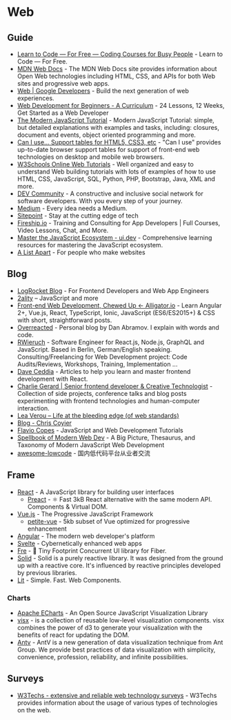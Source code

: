 # Web

## Guide

- [Learn to Code — For Free — Coding Courses for Busy People](https://www.freecodecamp.org) - Learn to Code — For Free.
- [MDN Web Docs](https://developer.mozilla.org) - The MDN Web Docs site provides information about Open Web technologies including HTML, CSS, and APIs for both Web sites and progressive web apps.
- [Web | Google Developers](https://developers.google.com/web) - Build the next generation of web experiences.
- [Web Development for Beginners - A Curriculum](https://github.com/microsoft/Web-Dev-For-Beginners) - 24 Lessons, 12 Weeks, Get Started as a Web Developer
- [The Modern JavaScript Tutorial](https://javascript.info/) - Modern JavaScript Tutorial: simple, but detailed explanations with examples and tasks, including: closures, document and events, object oriented programming and more.
- [Can I use... Support tables for HTML5, CSS3, etc](https://caniuse.com) - "Can I use" provides up-to-date browser support tables for support of front-end web technologies on desktop and mobile web browsers.
- [W3Schools Online Web Tutorials](https://www.w3schools.com) - Well organized and easy to understand Web building tutorials with lots of examples of how to use HTML, CSS, JavaScript, SQL, Python, PHP, Bootstrap, Java, XML and more.
- [DEV Community](https://dev.to) - A constructive and inclusive social network for software developers. With you every step of your journey.
- [Medium](https://medium.com) - Every idea needs a Medium.
- [Sitepoint](https://www.sitepoint.com) - Stay at the cutting edge of tech
- [Fireship.io](https://fireship.io) - Training and Consulting for App Developers | Full Courses, Video Lessons, Chat, and More.
- [Master the JavaScript Ecosystem - ui.dev](https://ui.dev) - Comprehensive learning resources for mastering the JavaScript ecosystem.
- [A List Apart](https://alistapart.com/) - For people who make websites

## Blog

- [LogRocket Blog](https://blog.logrocket.com/) - For Frontend Developers and Web App Engineers
- [2ality](https://2ality.com) – JavaScript and more
- [Front-end Web Development, Chewed Up ← Alligator.io](https://alligator.io) - Learn Angular 2+, Vue.js, React, TypeScript, Ionic, JavaScript (ES6/ES2015+) & CSS with short, straightforward posts.
- [Overreacted](https://overreacted.io) - Personal blog by Dan Abramov. I explain with words and code.
- [RWieruch](https://www.robinwieruch.de) - Software Engineer for React.js, Node.js, GraphQL and JavaScript. Based in Berlin, German/English speaking. Consulting/Freelancing for Web Development project: Code Audits/Reviews, Workshops, Training, Implementation ...
- [Dave Ceddia](https://daveceddia.com) - Articles to help you learn and master frontend development with React.
- [Charlie Gerard | Senior frontend developer & Creative Technologist](https://charliegerard.dev) - Collection of side projects, conference talks and blog posts experimenting with frontend technologies and human-computer interaction.
- [Lea Verou – Life at the bleeding edge (of web standards)](https://lea.verou.me/)
- [Blog - Chris Coyier](https://chriscoyier.net/)
- [Flavio Copes](https://flaviocopes.com/) - JavaScript and Web Development Tutorials
- [Spellbook of Modern Web Dev](https://github.com/dexteryy/spellbook-of-modern-webdev) - A Big Picture, Thesaurus, and Taxonomy of Modern JavaScript Web Development
- [awesome-lowcode](https://github.com/taowen/awesome-lowcode) - 国内低代码平台从业者交流

## Frame

- [React](https://reactjs.org) - A JavaScript library for building user interfaces
  - [Preact](https://github.com/preactjs/preact) - ⚛️ Fast 3kB React alternative with the same modern API. Components & Virtual DOM.
- [Vue.js](https://vuejs.org) - The Progressive JavaScript Framework
  - [petite-vue](https://github.com/vuejs/petite-vue) - 5kb subset of Vue optimized for progressive enhancement
- [Angular](https://angular.io) - The modern web developer's platform
- [Svelte](https://svelte.dev) - Cybernetically enhanced web apps
- [Fre](https://github.com/yisar/fre) - 👻 Tiny Footprint Concurrent UI library for Fiber.
- [Solid](https://www.solidjs.com) - Solid is a purely reactive library. It was designed from the ground up with a reactive core. It's influenced by reactive principles developed by previous libraries.
- [Lit](https://lit.dev) - Simple. Fast. Web Components.

### Charts

- [Apache ECharts](https://echarts.apache.org) - An Open Source JavaScript Visualization Library
- [visx](https://github.com/airbnb/visx) - is a collection of reusable low-level visualization components. visx combines the power of d3 to generate your visualization with the benefits of react for updating the DOM.
- [Antv](https://antv.vision) - AntV is a new generation of data visualization technique from Ant Group. We provide best practices of data visualization with simplicity, convenience, profession, reliability, and infinite possibilities.

## Surveys

- [W3Techs - extensive and reliable web technology surveys](https://w3techs.com) - W3Techs provides information about the usage of various types of technologies on the web.
